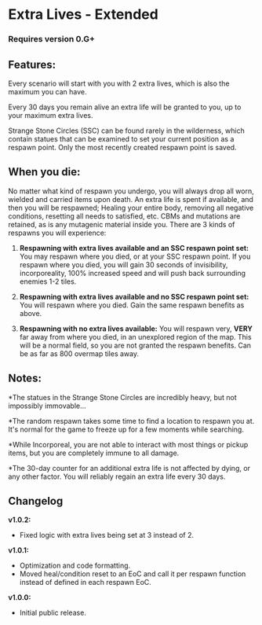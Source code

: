 # Extra Lives - Extended

### Requires version 0.G+

## **Features:**

Every scenario will start with you with 2 extra lives, which is also the maximum you can have.

Every 30 days you remain alive an extra life will be granted to you, up to your maximum extra lives.

Strange Stone Circles (SSC) can be found rarely in the wilderness, which contain statues that can be examined to set your current position as a respawn point. Only the most recently created respawn point is saved.

## **When you die:**

No matter what kind of respawn you undergo, you will always drop all worn, wielded and carried items upon death. An extra life is spent if available, and then you will be respawned; Healing your entire body, removing all negative conditions, resetting all needs to satisfied, etc. CBMs and mutations are retained, as is any mutagenic material inside you. There are 3 kinds of respawns you will experience:

1. **Respawning with extra lives available and an SSC respawn point set:** You may respawn where you died, or at your SSC respawn point. If you respawn where you died, you will gain 30 seconds of invisibility, incorporeality, 100% increased speed and will push back surrounding enemies 1-2 tiles.

2. **Respawning with extra lives available and no SSC respawn point set:** You will respawn where you died. Gain the same respawn benefits as above.

3. **Respawning with no extra lives available:** You will respawn very, **VERY** far away from where you died, in an unexplored region of the map. This will be a normal field, so you are not granted the respawn benefits. Can be as far as 800 overmap tiles away.

## **Notes:**

*The statues in the Strange Stone Circles are incredibly heavy, but not impossibly immovable...

*The random respawn takes some time to find a location to respawn you at. It's normal for the game to freeze up for a few moments while searching.

*While Incorporeal, you are not able to interact with most things or pickup items, but you are completely immune to all damage.

*The 30-day counter for an additional extra life is not affected by dying, or any other factor. You will reliably regain an extra life every 30 days.


## **Changelog**

**v1.0.2:** 
- Fixed logic with extra lives being set at 3 instead of 2.

**v1.0.1:** 
- Optimization and code formatting.
- Moved heal/condition reset to an EoC and call it per respawn function instead of defined in each respawn EoC.

**v1.0.0:** 
- Initial public release.